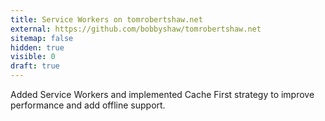 ```yaml
---
title: Service Workers on tomrobertshaw.net
external: https://github.com/bobbyshaw/tomrobertshaw.net
sitemap: false
hidden: true
visible: 0
draft: true
---
```

Added Service Workers and implemented Cache First strategy to improve
 performance and add offline support.

